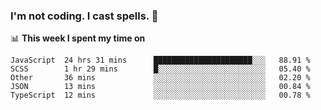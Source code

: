 ### I'm not coding. I cast spells. 🎩

📊 **This week I spent my time on**
<!--START_SECTION:waka-->
```text
JavaScript  24 hrs 31 mins      ██████████████████████░░░   88.91 % 
SCSS        1 hr 29 mins        █░░░░░░░░░░░░░░░░░░░░░░░░   05.40 % 
Other       36 mins             ░░░░░░░░░░░░░░░░░░░░░░░░░   02.20 % 
JSON        13 mins             ░░░░░░░░░░░░░░░░░░░░░░░░░   00.84 % 
TypeScript  12 mins             ░░░░░░░░░░░░░░░░░░░░░░░░░   00.78 %
```
<!--END_SECTION:waka-->
